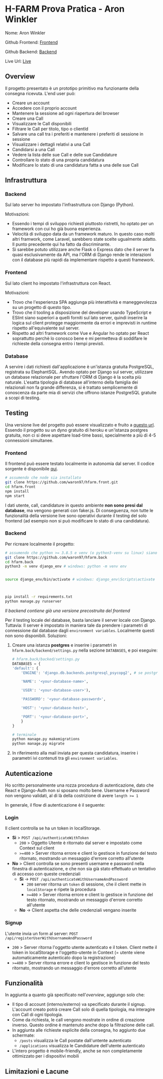 # H-FARM Prova Pratica - Aron Winkler

Nome: Aron Winkler

Github Frontend: [Frontend](https://github.com/waron97/hfarm.front)

Github Backend: [Backend](https://github.com/waron97/hfarm.back)

Live Url: [Live](https://candidatura-winkler.herokuapp.com)

## Overview

Il progetto presentato è un prototipo primitivo ma funzionante della consegna ricevuta.
L'end user può:

- Creare un account
- Accedere con il proprio account
- Mantenere la sessione ad ogni riapertura del browser
- Creare una Call
- Visualizzare le Call disponibili
- Filtrare le Call per titolo, tipo o clientId
- Salvare una call tra i preferiti e mantenere i preferiti di sessione in sessione
- Visualizzare i dettagli relativi a una Call
- Candidarsi a una Call
- Vedere la lista delle sue Call e delle sue Candidature
- Controllare lo stato di una propria candidatura
- Modificare lo stato di una candidatura fatta a una delle sue Call

## Infrastruttura

### Backend

Sul lato server ho impostato l'infrastruttura con Django (Python).

Motivazioni:

- Essendo i tempi di sviluppo richiesti piuttosto ristretti, ho optato per un framework con cui ho già buona esperienza.
- Velocità di sviluppo data da un framework maturo. In questo caso molti altri framwork, come Laravel, sarebbero state scelte ugualmente adatto. Il punto precedente qui ha fatto da discriminante.
- Si sarebbe potuto utilizzare anche Flask o Express dato che il server fa quasi esclusivamente da API, ma l'ORM di Django rende le interazioni con il database più rapidi da implementare rispetto a questi framework.

### Frontend

Sul lato client ho impostato l'infrastruttura con React.

Motivazioni:

- Trovo che l'esperienza SPA aggiunga più interattività e maneggevolezza su un progetto di questo tipo.
- Trovo che il tooling a disposizione del developer usando TypeScript e ESlint siano superiori a quelli forniti sul lato server, quindi inserire la logica sul client protegge maggiormente da errori e imprevisti in runtime rispetto all'equivalente sul server.
- Rispetto ad altri framework come Vue e Angular ho optato per React soprattutto perchè lo conosco bene e mi permetteva di soddifare le richieste della consegna entro i tempi previsti.

### Database

A servire i dati richiesti dall'applicazione è un'istanza gratuita PostgreSQL, registrata su ElephantSQL. Avendo optato per Django sul server, utilizzare un database relazionale per sfruttare l'ORM di Django è la scelta più naturale. L'esatta tipologia di database all'interno della famiglia dei relazionali non fa grande differenza, si è trattato semplicemente di conoscenza da parte mia di servizi che offrono istanze PostgreSQL gratuite a scopi di testing.

## Testing

Una versione live del progetto può essere visualizzato e fruito a [questo url](https://candidatura-winkler.herokuapp.com). Essendo il progetto su un dyno gratuito di heroku e un'istanza postgres gratuita, non ci si deve aspettare load-time bassi, specialmente a più di 4-5 connessioni simultanee.

### Frontend

Il frontend può essere testato localmente in autonomia dal server. Il codice sorgente è disponibile [qui](https://github.com/waron97/hfarm.front).

```bash
# assumendo che node sia installato
git clone https://github.com/waron97/hfarm.front.git
cd hfarm.front
npm install
npm start
```

I dati utente, call, candidature in questo ambiente **non sono presi dal database**, ma vengono generati con faker.js. Di conseguenza, non tutte le funzionalità della versione live sono operativi durante il testing del solo frontend (ad esempio non si può modificare lo stato di una candidatura).

### Backend

Per ricreare localmente il progetto:

```bash
# assumendo che python >= 3.8.5 e venv (o python3-venv su linux) siano installati
git clone https://github.com/waron97/hfarm.back
cd hfarm.back
python3 -m venv django_env # windows: python -m venv env


source django_env/bin/activate # windows: django_env\Scripts\activate



pip install -r requirements.txt
python manage.py runserver
```

_Il backend contiene già una versione precostruita del frontend_

Per il testing locale del database, basta lanciare il server locale con Django. Tuttavia:
Il server è impostato in maniera tale da prendere i parametri di connessione dal database dagli `environment variables`. Localmente questi non sono disponibili. Soluzioni:

1. Creare una istanza **postgres** e inserire i parametri in `hfarm.back/backend/settings.py` nella sezione `DATABASES`, e poi eseguire:

   ```python
   # hfarm.back/backed/settings.py
   DATABASES = {
   'default': {
       'ENGINE': 'django.db.backends.postgresql_psycopg2', # se postgres

       'NAME': '<your-database-name>',

       'USER': '<your-database-user>'),

       'PASSWORD': '<your-database-password>',

       'HOST': '<your-database-host>',

       'PORT': '<your-database-port>',
       }
   }
   ```

   ```bash
   # terminale
   python manage.py makemigrations
   python manage.py migrate
   ```

2. In riferimento alla mail inviata per questa candidatura, inserire i parametri ivi contenuti tra gli `environment variables`.

## Autenticazione

Ho scritto personalmente una rozza procedura di autenticazione, dato che React e Django-Auth non si sposano molto bene. Username e Password non vengono validati, al di là della costrizione di avere `length >= 1`

In generale, il flow di autenticazione è il seguente:

### Login

Il client controlla se ha un token in localStorage.

- **Sì** > `POST /api/authenticateWithToken`
  - `200` > Oggetto Utente è ritornato dal server e impostato come Context sul client
  - `>=400` > Server ritorna errore e client lo gestisce in funzione del testo ritornato, mostrando un messaggio d'errore corretto all'utente
- **No** > Client controlla se sono presenti username e password nella finestra di autenticazione, e che non sia già stato effettuato un tentativo di accesso con queste credenziali
  - **Sì** -> `POST /api/authenticateWithUsernameAndPassword`
    - `200` server ritorna un `token` di sessione, che il client mette in `localStorage` e ripete la procedura
    - `>=400` > Server ritorna errore e client lo gestisce in funzione del testo ritornato, mostrando un messaggio d'errore corretto all'utente
  - **No** -> Client aspetta che delle credenziali vengano inserite

### Signup

L'utente invia un form al server: `POST /api/registerUserWithUsernameAndPassword`

- `200` > Server ritorna l'oggetto utente autenticato e il token. Client mette il token in localStorage e l'oggetto-utente in Context (= utente viene automaticamente autenticato dopo la registrazione)
- `>=400` > Server ritorna errore e client lo gestisce in funzione del testo ritornato, mostrando un messaggio d'errore corretto all'utente

## Funzionalità

In aggiunta a quanto già specificato nell'_overview_, aggiungo solo che:

- Il tipo di account (interno/esterno) va specificato durante il signup. L'account creato potrà creare Call solo di quella tipologia, ma interagire con Call di ogni tipologia.
- Come da richiesta, le call vengono mostrate in ordine di creazione inverso. Questo ordine è mantenuto anche dopo la filtrazione delle call.
- In aggiunta alle richieste esplicite della consegna, ho aggiunto due schermate:
  - `/posts` visualizza le Call postate dall'untente autenticato
  - `/applications` visualizza le Candidature dell'utente autenticato
- L'intero progetto è mobile-friendly, anche se non completamente ottimizzato per i dispositivi mobili

## Limitazioni e Lacune
